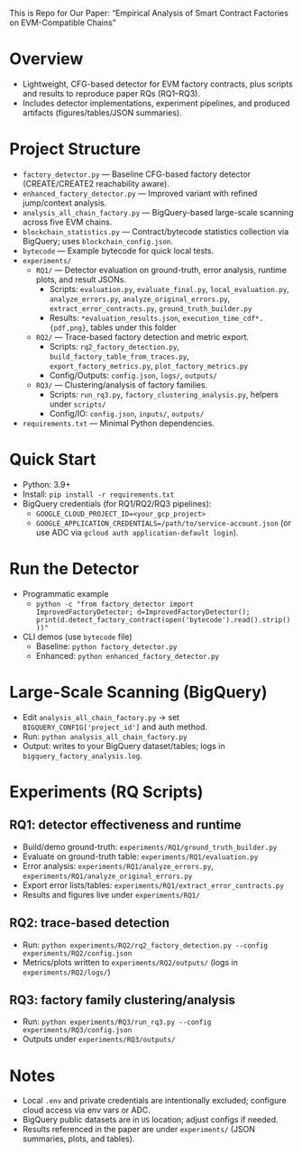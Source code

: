 This is Repo for Our Paper: “Empirical Analysis of Smart Contract Factories on EVM-Compatible Chains”

# Overview
- Lightweight, CFG-based detector for EVM factory contracts, plus scripts and results to reproduce paper RQs (RQ1–RQ3).
- Includes detector implementations, experiment pipelines, and produced artifacts (figures/tables/JSON summaries).

# Project Structure
- `factory_detector.py` — Baseline CFG-based factory detector (CREATE/CREATE2 reachability aware).
- `enhanced_factory_detector.py` — Improved variant with refined jump/context analysis.
- `analysis_all_chain_factory.py` — BigQuery-based large-scale scanning across five EVM chains.
- `blockchain_statistics.py` — Contract/bytecode statistics collection via BigQuery; uses `blockchain_config.json`.
- `bytecode` — Example bytecode for quick local tests.
- `experiments/`
  - `RQ1/` — Detector evaluation on ground-truth, error analysis, runtime plots, and result JSONs.
    - Scripts: `evaluation.py`, `evaluate_final.py`, `local_evaluation.py`, `analyze_errors.py`, `analyze_original_errors.py`, `extract_error_contracts.py`, `ground_truth_builder.py`
    - Results: `*evaluation_results.json`, `execution_time_cdf*.{pdf,png}`, tables under this folder
  - `RQ2/` — Trace-based factory detection and metric export.
    - Scripts: `rq2_factory_detection.py`, `build_factory_table_from_traces.py`, `export_factory_metrics.py`, `plot_factory_metrics.py`
    - Config/Outputs: `config.json`, `logs/`, `outputs/`
  - `RQ3/` — Clustering/analysis of factory families.
    - Scripts: `run_rq3.py`, `factory_clustering_analysis.py`, helpers under `scripts/`
    - Config/IO: `config.json`, `inputs/`, `outputs/`
- `requirements.txt` — Minimal Python dependencies.

# Quick Start
- Python: 3.9+
- Install: `pip install -r requirements.txt`
- BigQuery credentials (for RQ1/RQ2/RQ3 pipelines):
  - `GOOGLE_CLOUD_PROJECT_ID=<your_gcp_project>`
  - `GOOGLE_APPLICATION_CREDENTIALS=/path/to/service-account.json` (or use ADC via `gcloud auth application-default login`).

# Run the Detector
- Programmatic example
  - `python -c "from factory_detector import ImprovedFactoryDetector; d=ImprovedFactoryDetector(); print(d.detect_factory_contract(open('bytecode').read().strip()))"`
- CLI demos (use `bytecode` file)
  - Baseline: `python factory_detector.py`
  - Enhanced: `python enhanced_factory_detector.py`

# Large-Scale Scanning (BigQuery)
- Edit `analysis_all_chain_factory.py` → set `BIGQUERY_CONFIG['project_id']` and auth method.
- Run: `python analysis_all_chain_factory.py`
- Output: writes to your BigQuery dataset/tables; logs in `bigquery_factory_analysis.log`.

# Experiments (RQ Scripts)
## RQ1: detector effectiveness and runtime
  - Build/demo ground-truth: `experiments/RQ1/ground_truth_builder.py`
  - Evaluate on ground-truth table: `experiments/RQ1/evaluation.py`
  - Error analysis: `experiments/RQ1/analyze_errors.py`, `experiments/RQ1/analyze_original_errors.py`
  - Export error lists/tables: `experiments/RQ1/extract_error_contracts.py`
  - Results and figures live under `experiments/RQ1/`
## RQ2: trace-based detection
  - Run: `python experiments/RQ2/rq2_factory_detection.py --config experiments/RQ2/config.json`
  - Metrics/plots written to `experiments/RQ2/outputs/` (logs in `experiments/RQ2/logs/`)
## RQ3: factory family clustering/analysis
  - Run: `python experiments/RQ3/run_rq3.py --config experiments/RQ3/config.json`
  - Outputs under `experiments/RQ3/outputs/`

# Notes
- Local `.env` and private credentials are intentionally excluded; configure cloud access via env vars or ADC.
- BigQuery public datasets are in `US` location; adjust configs if needed.
- Results referenced in the paper are under `experiments/` (JSON summaries, plots, and tables).
